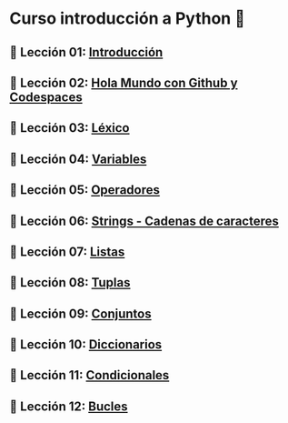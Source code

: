 # Curso introducción a Python 🐍

## 📗 Lección 01: [Introducción](01_Introduccion/README.md)


## 📗 Lección 02: [Hola Mundo con Github y Codespaces](02_Repo_Codespaces/README.md)


## 📗 Lección 03: [Léxico](03_Lexico/README.md)


## 📗 Lección 04: [Variables](04_Variables/README.md)


## 📗 Lección 05: [Operadores](05_Operadores/README.md)


## 📗 Lección 06: [Strings - Cadenas de caracteres](06_Strings/README.md)


## 📗 Lección 07: [Listas](07_Listas/README.md)


## 📗 Lección 08: [Tuplas](08_Tuplas/README.md)


## 📗 Lección 09: [Conjuntos](09_Conjuntos/README.md)


## 📗 Lección 10: [Diccionarios](10_Diccionarios/README.md)


## 📗 Lección 11: [Condicionales](11_Condicionales/README.md)


## 📗 Lección 12: [Bucles](11_Condicionales/README.md)





